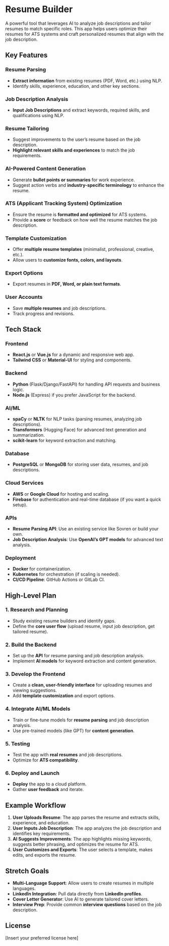 # Resume Builder

A powerful tool that leverages AI to analyze job descriptions and tailor resumes to match specific roles. This app helps users optimize their resumes for ATS systems and craft personalized resumes that align with the job description.

## Key Features

### Resume Parsing
- **Extract information** from existing resumes (PDF, Word, etc.) using NLP.
- Identify skills, experience, education, and other key sections.

### Job Description Analysis
- **Input Job Descriptions** and extract keywords, required skills, and qualifications using NLP.

### Resume Tailoring
- Suggest improvements to the user’s resume based on the job description.
- **Highlight relevant skills and experiences** to match the job requirements.

### AI-Powered Content Generation
- Generate **bullet points or summaries** for work experience.
- Suggest action verbs and **industry-specific terminology** to enhance the resume.

### ATS (Applicant Tracking System) Optimization
- Ensure the resume is **formatted and optimized** for ATS systems.
- Provide a **score** or feedback on how well the resume matches the job description.

### Template Customization
- Offer **multiple resume templates** (minimalist, professional, creative, etc.).
- Allow users to **customize fonts, colors, and layouts**.

### Export Options
- Export resumes in **PDF, Word, or plain text formats**.

### User Accounts
- Save **multiple resumes** and job descriptions.
- Track progress and revisions.

## Tech Stack

### Frontend
- **React.js** or **Vue.js** for a dynamic and responsive web app.
- **Tailwind CSS** or **Material-UI** for styling and components.

### Backend
- **Python** (Flask/Django/FastAPI) for handling API requests and business logic.
- **Node.js** (Express) if you prefer JavaScript for the backend.

### AI/ML
- **spaCy** or **NLTK** for NLP tasks (parsing resumes, analyzing job descriptions).
- **Transformers** (Hugging Face) for advanced text generation and summarization.
- **scikit-learn** for keyword extraction and matching.

### Database
- **PostgreSQL** or **MongoDB** for storing user data, resumes, and job descriptions.

### Cloud Services
- **AWS** or **Google Cloud** for hosting and scaling.
- **Firebase** for authentication and real-time database (if you want a quick setup).

### APIs
- **Resume Parsing API**: Use an existing service like Sovren or build your own.
- **Job Description Analysis**: Use **OpenAI’s GPT models** for advanced text analysis.

### Deployment
- **Docker** for containerization.
- **Kubernetes** for orchestration (if scaling is needed).
- **CI/CD Pipeline**: GitHub Actions or GitLab CI.

## High-Level Plan

### 1. Research and Planning
- Study existing resume builders and identify gaps.
- Define the **core user flow** (upload resume, input job description, get tailored resume).

### 2. Build the Backend
- Set up the **API** for resume parsing and job description analysis.
- Implement **AI models** for keyword extraction and content generation.

### 3. Develop the Frontend
- Create a **clean, user-friendly interface** for uploading resumes and viewing suggestions.
- Add **template customization** and export options.

### 4. Integrate AI/ML Models
- Train or fine-tune models for **resume parsing** and job description analysis.
- Use pre-trained models (like GPT) for **content generation**.

### 5. Testing
- Test the app with **real resumes** and job descriptions.
- Optimize for **ATS compatibility**.

### 6. Deploy and Launch
- **Deploy** the app to a cloud platform.
- Gather **user feedback** and iterate.

## Example Workflow

1. **User Uploads Resume**: The app parses the resume and extracts skills, experience, and education.
2. **User Inputs Job Description**: The app analyzes the job description and identifies key requirements.
3. **AI Suggests Improvements**: The app highlights missing keywords, suggests better phrasing, and optimizes the resume for ATS.
4. **User Customizes and Exports**: The user selects a template, makes edits, and exports the resume.

## Stretch Goals
- **Multi-Language Support**: Allow users to create resumes in multiple languages.
- **LinkedIn Integration**: Pull data directly from **LinkedIn profiles**.
- **Cover Letter Generator**: Use AI to generate tailored cover letters.
- **Interview Prep**: Provide common **interview questions** based on the job description.

## License
[Insert your preferred license here]
